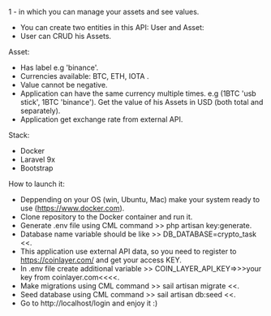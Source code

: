 1 -  in which you can manage your assets and see values.

- You can create two entities in this API: User and Asset:
- User can CRUD his Assets.

Asset:
- Has label e.g 'binance'.
- Currencies available: BTC, ETH, IOTA .
- Value cannot be negative.
- Application can have the same currency multiple times. e.g (1BTC 'usb stick', 1BTC 'binance'). Get the
  value of his Assets in USD (both total and separately).
- Application get exchange rate from external API.


Stack:

- Docker
- Laravel 9x
- Bootstrap



How to launch it:
- Deppending on your OS (win, Ubuntu, Mac) make your system ready to use (https://www.docker.com).
- Clone repository to the Docker container and run it.
- Generate .env file using CML command >> php artisan key:generate.
- Database name variable should be like >> DB_DATABASE=crypto_task <<.
- This application use external API data, so you need to register to https://coinlayer.com/ and get your access KEY.
- In .env file create additional variable >> COIN_LAYER_API_KEY=>>>your key from coinlayer.com<<<<.
- Make migrations using CML command >> sail artisan migrate <<.
- Seed database using CML command >> sail artisan db:seed <<.
- Go to http://localhost/login  and enjoy it :)
